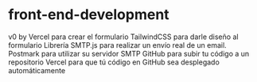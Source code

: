 # front-end-development
v0 by Vercel para crear el formulario 
TailwindCSS para darle diseño al formulario 
Librería SMTP.js para realizar un envío real de un email. 
Postmark para utilizar su servidor SMTP GitHub para subir tu código a un repositorio 
Vercel para que tú código en GitHub sea desplegado automáticamente
